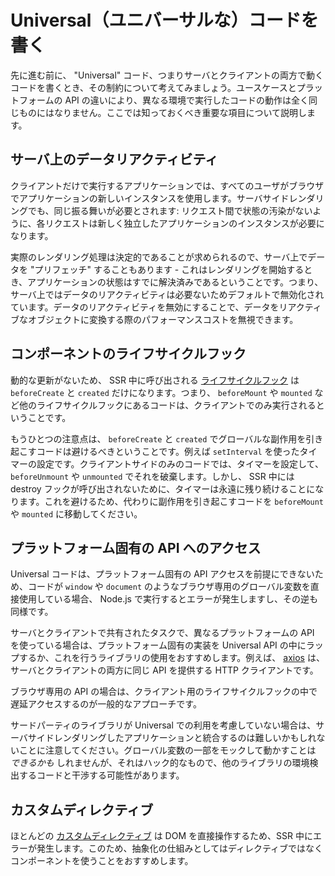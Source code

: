 # Universal（ユニバーサルな）コードを書く

先に進む前に、 "Universal" コード、つまりサーバとクライアントの両方で動くコードを書くとき、その制約について考えてみましょう。ユースケースとプラットフォームの API の違いにより、異なる環境で実行したコードの動作は全く同じものにはなりません。ここでは知っておくべき重要な項目について説明します。

## サーバ上のデータリアクティビティ

クライアントだけで実行するアプリケーションでは、すべてのユーザがブラウザでアプリケーションの新しいインスタンスを使用します。サーバサイドレンダリングでも、同じ振る舞いが必要とされます: リクエスト間で状態の汚染がないように、各リクエストは新しく独立したアプリケーションのインスタンスが必要になります。

実際のレンダリング処理は決定的であることが求められるので、サーバ上でデータを "プリフェッチ" することもあります - これはレンダリングを開始するとき、アプリケーションの状態はすでに解決済みであるということです。つまり、サーバ上ではデータのリアクティビティは必要ないためデフォルトで無効化されています。データのリアクティビティを無効にすることで、データをリアクティブなオブジェクトに変換する際のパフォーマンスコストを無視できます。

## コンポーネントのライフサイクルフック

動的な更新がないため、 SSR 中に呼び出される [ライフサイクルフック](/guide/instance.html#ライフサイクルフック) は `beforeCreate` と `created` だけになります。つまり、 `beforeMount` や `mounted` など他のライフサイクルフックにあるコードは、クライアントでのみ実行されるということです。

もうひとつの注意点は、 `beforeCreate` と `created` でグローバルな副作用を引き起こすコードは避けるべきということです。例えば `setInterval` を使ったタイマーの設定です。クライアントサイドのみのコードでは、タイマーを設定して、 `beforeUnmount` や `unmounted` でそれを破棄します。しかし、 SSR 中には destroy フックが呼び出されないために、タイマーは永遠に残り続けることになります。これを避けるため、代わりに副作用を引き起こすコードを `beforeMount` や `mounted` に移動してください。

## プラットフォーム固有の API へのアクセス

Universal コードは、プラットフォーム固有の API アクセスを前提にできないため、コードが `window` や `document` のようなブラウザ専用のグローバル変数を直接使用している場合、 Node.js で実行するとエラーが発生しますし、その逆も同様です。

サーバとクライアントで共有されたタスクで、異なるプラットフォームの API を使っている場合は、プラットフォーム固有の実装を Universal API の中にラップするか、これを行うライブラリの使用をおすすめします。例えば、 [axios](https://github.com/axios/axios) は、サーバとクライアントの両方に同じ API を提供する HTTP クライアントです。

ブラウザ専用の API の場合は、クライアント用のライフサイクルフックの中で遅延アクセスするのが一般的なアプローチです。

サードパーティのライブラリが Universal での利用を考慮していない場合は、サーバサイドレンダリングしたアプリケーションと統合するのは難しいかもしれないことに注意してください。グローバル変数の一部をモックして動かすことは _できるかも_ しれませんが、それはハック的なもので、他のライブラリの環境検出するコードと干渉する可能性があります。

## カスタムディレクティブ

ほとんどの [カスタムディレクティブ](/guide/custom-directive.html#custom-directives) は DOM を直接操作するため、SSR 中にエラーが発生します。このため、抽象化の仕組みとしてはディレクティブではなくコンポーネントを使うことをおすすめします。
